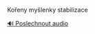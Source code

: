 
Kořeny myšlenky stabilizace

[🔊 Poslechnout audio](/data/7-paragraphs/audio/chapter_44/para_009-Koeny-mylenky-stabilizace.mp3)

